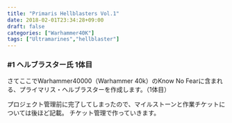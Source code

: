 ```yaml
---
title: "Primaris Hellblasters Vol.1"
date: 2018-02-01T23:34:28+09:00
draft: false
categories: ["Warhammer40K"]
tags: ["Ultramarines","hellblaster"]
---
```


### \#1 ヘルブラスター氏 1体目

さてここでWarhammer40000（Warhammer 40k）のKnow No Fearに含まれる、プライマリス・ヘルブラスターを作成します。（1体目）

プロジェクト管理前に完了してしまったので、マイルストーンと作業チケットについては後ほど記載。
チケット管理で作っていきます。
